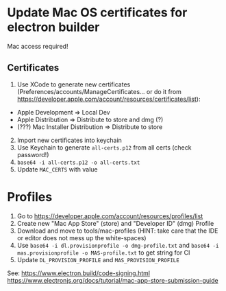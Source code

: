 # Update Mac OS certificates for electron builder

Mac access required!

## Certificates

1. Use XCode to generate new certificates (Preferences/accounts/ManageCertificates... or do it from https://developer.apple.com/account/resources/certificates/list):

- Apple Development => Local Dev
- Apple Distribution => Distribute to store and dmg (?)
- (???) Mac Installer Distribution => Distribute to store

2. Import new certificates into keychain
3. Use Keychain to generate `all-certs.p12` from all certs (check password!)
4. `base64 -i all-certs.p12 -o all-certs.txt`
5. Update `MAC_CERTS` with value

# Profiles

1. Go to https://developer.apple.com/account/resources/profiles/list
2. Create new "Mac App Store" (store) and "Developer ID" (dmg) Profile
3. Download and move to tools/mac-profiles (HINT: take care that the IDE or editor does not mess up the white-spaces)
4. Use `base64 -i dl.provisionprofile -o dmg-profile.txt` and `base64 -i mas.provisionprofile -o MAS-profile.txt` to get string for CI
5. Update `DL_PROVISION_PROFILE` and `MAS_PROVISION_PROFILE`

See:
https://www.electron.build/code-signing.html
https://www.electronjs.org/docs/tutorial/mac-app-store-submission-guide
